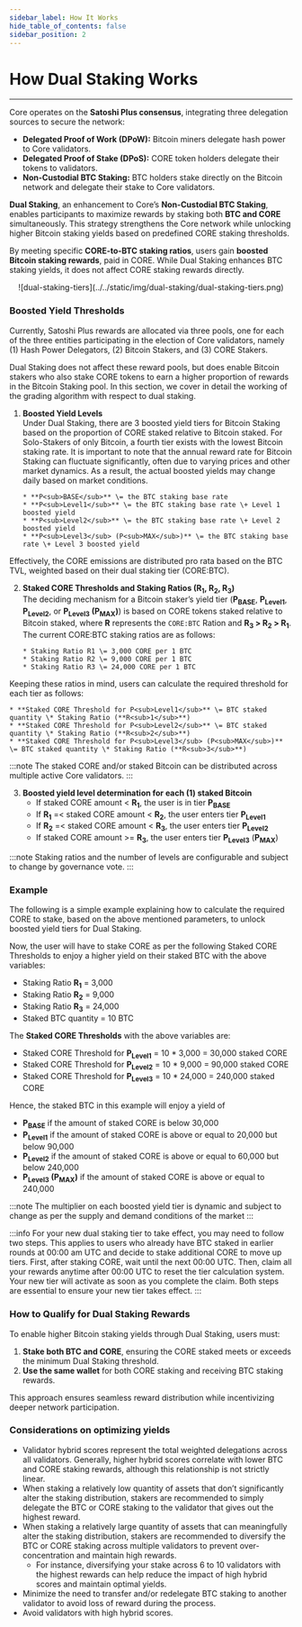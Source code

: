 ```yaml
---
sidebar_label: How It Works
hide_table_of_contents: false
sidebar_position: 2
---
```


# How Dual Staking Works

---

Core operates on the **Satoshi Plus consensus**, integrating three delegation sources to secure the network:

- **Delegated Proof of Work (DPoW):** Bitcoin miners delegate hash power to Core validators.
- **Delegated Proof of Stake (DPoS):** CORE token holders delegate their tokens to validators.
- **Non-Custodial BTC Staking:** BTC holders stake directly on the Bitcoin network and delegate their stake to Core validators.

**Dual Staking**, an enhancement to Core’s **Non-Custodial BTC Staking**, enables participants to maximize rewards by staking both **BTC and CORE** simultaneously. This strategy strengthens the Core network while unlocking higher Bitcoin staking yields based on predefined CORE staking thresholds.

By meeting specific **CORE-to-BTC staking ratios**, users gain **boosted Bitcoin staking rewards**, paid in CORE. While Dual Staking enhances BTC staking yields, it does not affect CORE staking rewards directly.

<p align="center">
![dual-staking-tiers](../../static/img/dual-staking/dual-staking-tiers.png)
</p>

### Boosted Yield Thresholds

Currently, Satoshi Plus rewards are allocated via three pools, one for each of the three entities participating in the election of Core validators, namely (1) Hash Power Delegators, (2) Bitcoin Stakers, and (3) CORE Stakers.

Dual Staking does not affect these reward pools, but does enable Bitcoin stakers who also stake CORE tokens to earn a higher proportion of rewards in the Bitcoin Staking pool. In this section, we cover in detail the working of the grading algorithm with respect to dual staking.

1.  **Boosted Yield Levels**  
    Under Dual Staking, there are 3 boosted yield tiers for Bitcoin Staking based on the proportion of CORE staked relative to Bitcoin staked. For Solo-Stakers of only Bitcoin, a fourth tier exists with the lowest Bitcoin staking rate. It is important to note that the annual reward rate for Bitcoin Staking can fluctuate significantly, often due to varying prices and other market dynamics. As a result, the actual boosted yields may change daily based on market conditions.

        * **P<sub>BASE</sub>** \= the BTC staking base rate
        * **P<sub>Level1</sub>** \= the BTC staking base rate \+ Level 1 boosted yield
        * **P<sub>Level2</sub>** \= the BTC staking base rate \+ Level 2 boosted yield
        * **P<sub>Level3</sub> (P<sub>MAX</sub>)** \= the BTC staking base rate \+ Level 3 boosted yield

Effectively, the CORE emissions are distributed pro rata based on the BTC TVL, weighted based on their dual staking tier (CORE:BTC).

2.  **Staked CORE Thresholds and Staking Ratios (R<sub>1</sub>, R<sub>2</sub>, R<sub>3</sub>)**  
    The deciding mechanism for a Bitcoin staker’s yield tier (**P<sub>BASE</sub>**, **P<sub>Level1</sub>**, **P<sub>Level2</sub>**, or **P<sub>Level3</sub> (P<sub>MAX</sub>)**) is based on CORE tokens staked relative to Bitcoin staked, where **R** represents the `CORE:BTC` Ration and **R<sub>3</sub> \> R<sub>2</sub> \> R<sub>1</sub>**. The current CORE:BTC staking ratios are as follows:

        * Staking Ratio R1 \= 3,000 CORE per 1 BTC
        * Staking Ratio R2 \= 9,000 CORE per 1 BTC
        * Staking Ratio R3 \= 24,000 CORE per 1 BTC

Keeping these ratios in mind, users can calculate the required threshold for each tier as follows:

    * **Staked CORE Threshold for P<sub>Level1</sub>** \= BTC staked quantity \* Staking Ratio (**R<sub>1</sub>**)
    * **Staked CORE Threshold for P<sub>Level2</sub>** \= BTC staked quantity \* Staking Ratio (**R<sub>2</sub>**)
    * **Staked CORE Threshold for P<sub>Level3</sub> (P<sub>MAX</sub>)** \= BTC staked quantity \* Staking Ratio (**R<sub>3</sub>**)

:::note
The staked CORE and/or staked Bitcoin can be distributed across multiple active Core validators.
:::

3. **Boosted yield level determination for each (1) staked Bitcoin**
   - If staked CORE amount \< **R<sub>1</sub>**, the user is in tier **P<sub>BASE</sub>**
   - If **R<sub>1</sub>** \=\< staked CORE amount \< **R<sub>2</sub>**, the user enters tier **P<sub>Level1</sub>**
   - If **R<sub>2</sub>** \=\< staked CORE amount \< **R<sub>3</sub>**, the user enters tier **P<sub>Level2</sub>**
   - If staked CORE amount \>= **R<sub>3</sub>**, the user enters tier **P<sub>Level3</sub>** (**P<sub>MAX</sub>**)

:::note
Staking ratios and the number of levels are configurable and subject to change by governance vote.
:::

### Example

The following is a simple example explaining how to calculate the required CORE to stake, based on the above mentioned parameters, to unlock boosted yield tiers for Dual Staking.

Now, the user will have to stake CORE as per the following Staked CORE Thresholds to enjoy a higher yield on their staked BTC with the above variables:

- Staking Ratio **R<sub>1</sub>** \= 3,000
- Staking Ratio **R<sub>2</sub>** \= 9,000
- Staking Ratio **R<sub>3</sub>** \= 24,000
- Staked BTC quantity \= 10 BTC

The **Staked CORE Thresholds** with the above variables are:

- Staked CORE Threshold for **P<sub>Level1</sub>** \= 10 \* 3,000 \= 30,000 staked CORE
- Staked CORE Threshold for **P<sub>Level2</sub>** \= 10 \* 9,000 \= 90,000 staked CORE
- Staked CORE Threshold for **P<sub>Level3</sub>** \= 10 \* 24,000 \= 240,000 staked CORE

Hence, the staked BTC in this example will enjoy a yield of

- **P<sub>BASE</sub>** if the amount of staked CORE is below 30,000
- **P<sub>Level1</sub>** if the amount of staked CORE is above or equal to 20,000 but below 90,000
- **P<sub>Level2</sub>** if the amount of staked CORE is above or equal to 60,000 but below 240,000
- **P<sub>Level3</sub> (P<sub>MAX</sub>)** if the amount of staked CORE is above or equal to 240,000

:::note
The multiplier on each boosted yield tier is dynamic and subject to change as per the supply and demand conditions of the market
:::

:::info
For your new dual staking tier to take effect, you may need to follow two steps. This applies to users who already have BTC staked in earlier rounds at 00:00 am UTC and decide to stake additional CORE to move up tiers. First, after staking CORE, wait until the next 00:00 UTC. Then, claim all your rewards anytime after 00:00 UTC to reset the tier calculation system. Your new tier will activate as soon as you complete the claim. Both steps are essential to ensure your new tier takes effect.
:::

### How to Qualify for Dual Staking Rewards

To enable higher Bitcoin staking yields through Dual Staking, users must:

1. **Stake both BTC and CORE**, ensuring the CORE staked meets or exceeds the minimum Dual Staking threshold.
2. **Use the same wallet** for both CORE staking and receiving BTC staking rewards.

This approach ensures seamless reward distribution while incentivizing deeper network participation.

### Considerations on optimizing yields

- Validator hybrid scores represent the total weighted delegations across all validators. Generally, higher hybrid scores correlate with lower BTC and CORE staking rewards, although this relationship is not strictly linear.
- When staking a relatively low quantity of assets that don’t significantly alter the staking distribution, stakers are recommended to simply delegate the BTC or CORE staking to the validator that gives out the highest reward.
- When staking a relatively large quantity of assets that can meaningfully alter the staking distribution, stakers are recommended to diversify the BTC or CORE staking across multiple validators to prevent over-concentration and maintain high rewards.
  - For instance, diversifying your stake across 6 to 10 validators with the highest rewards can help reduce the impact of high hybrid scores and maintain optimal yields.
- Minimize the need to transfer and/or redelegate BTC staking to another validator to avoid loss of reward during the process.
- Avoid validators with high hybrid scores.
